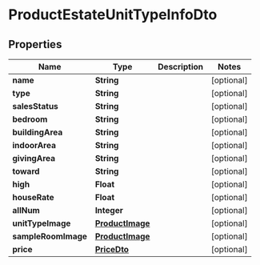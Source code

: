 

# ProductEstateUnitTypeInfoDto


## Properties

Name | Type | Description | Notes
------------ | ------------- | ------------- | -------------
**name** | **String** |  |  [optional]
**type** | **String** |  |  [optional]
**salesStatus** | **String** |  |  [optional]
**bedroom** | **String** |  |  [optional]
**buildingArea** | **String** |  |  [optional]
**indoorArea** | **String** |  |  [optional]
**givingArea** | **String** |  |  [optional]
**toward** | **String** |  |  [optional]
**high** | **Float** |  |  [optional]
**houseRate** | **Float** |  |  [optional]
**allNum** | **Integer** |  |  [optional]
**unitTypeImage** | [**ProductImage**](ProductImage.md) |  |  [optional]
**sampleRoomImage** | [**ProductImage**](ProductImage.md) |  |  [optional]
**price** | [**PriceDto**](PriceDto.md) |  |  [optional]



